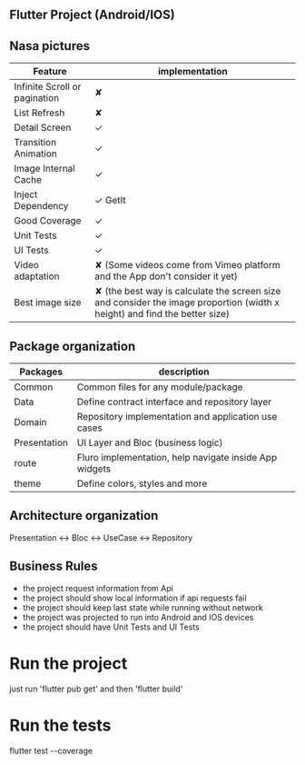 <!DOCTYPE html>
<html lang="en">
<head>
  <meta charset="UTF-8">
  <meta name="viewport" content="width=device-width, initial-scale=1.0">
</head>
<body>

## Flutter Project (Android/IOS)

## Nasa pictures 



| Feature                       | implementation
|-------------------------------|------------------------------
| Infinite Scroll or pagination | ✘                            
| List Refresh                  | ✘                            
| Detail Screen                 | ✓                            
| Transition Animation          | ✓                            
| Image Internal Cache          | ✓                            
| Inject Dependency             | ✓ GetIt                         
| Good Coverage                 | ✓                            
| Unit Tests                    | ✓                            
| UI Tests                      | ✓                            
| Video adaptation              | ✘ (Some videos come from Vimeo platform and the App don't consider it yet)
| Best image size               | ✘ (the best way is calculate the screen size and consider the image proportion (width x height) and find the better size)


## Package organization

| Packages                            | description
|-------------------------------------|------------------------------
| Common                              | Common files for any module/package                            
| Data                                | Define contract interface and repository layer                           
| Domain                              | Repository implementation and application use cases                  
| Presentation                        | UI Layer and Bloc (business logic)                            
| route                               | Fluro implementation, help navigate inside App widgets                         
| theme                               | Define colors, styles and more                            


## Architecture organization

Presentation <-> Bloc <-> UseCase <-> Repository

## Business Rules

* the project request information from Api
* the project should show local information if api requests fail
* the project should keep last state while running without network
* the project was projected to run into Android and IOS devices
* the project should have Unit Tests and UI Tests

<h1> Run the project </h1>

just run 'flutter pub get' and then 'flutter build'

<h1> Run the tests </h1>

flutter test --coverage

</body>
</html>
